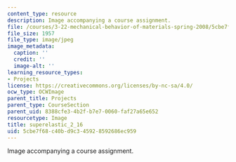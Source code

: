 ```yaml
---
content_type: resource
description: Image accompanying a course assignment.
file: /courses/3-22-mechanical-behavior-of-materials-spring-2008/5cbe7f68c40bd9c345928592686ec959_superelastic_2_16.jpg
file_size: 1957
file_type: image/jpeg
image_metadata:
  caption: ''
  credit: ''
  image-alt: ''
learning_resource_types:
- Projects
license: https://creativecommons.org/licenses/by-nc-sa/4.0/
ocw_type: OCWImage
parent_title: Projects
parent_type: CourseSection
parent_uid: 8388cfe3-4b2f-b7e7-0060-faf27a65e652
resourcetype: Image
title: superelastic_2_16
uid: 5cbe7f68-c40b-d9c3-4592-8592686ec959
---
```

Image accompanying a course assignment.